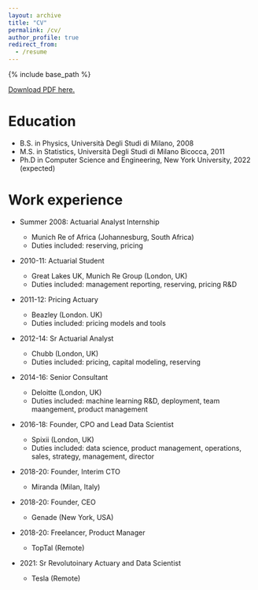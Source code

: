 ```yaml
---
layout: archive
title: "CV"
permalink: /cv/
author_profile: true
redirect_from:
  - /resume
---
```


{% include base_path %}

[Download PDF here.](/files/Alberto_Chierici.pdf)

Education
======
* B.S. in Physics, Università Degli Studi di Milano, 2008
* M.S. in Statistics, Università Degli Studi di Milano Bicocca, 2011
* Ph.D in Computer Science and Engineering, New York University, 2022 (expected)

Work experience
======
* Summer 2008: Actuarial Analyst Internship
  * Munich Re of Africa (Johannesburg, South Africa)
  * Duties included: reserving, pricing

* 2010-11: Actuarial Student
  * Great Lakes UK, Munich Re Group (London, UK)
  * Duties included: management reporting, reserving, pricing R&D

* 2011-12: Pricing Actuary
  * Beazley (London. UK)
  * Duties included: pricing models and tools

* 2012-14: Sr Actuarial Analyst
  * Chubb (London, UK)
  * Duties included: pricing, capital modeling, reserving

* 2014-16: Senior Consultant
  * Deloitte (London, UK)
  * Duties included: machine learning R&D, deployment, team maangement, product management

* 2016-18: Founder, CPO and Lead Data Scientist
  * Spixii (London, UK)
  * Duties included: data science, product management, operations, sales, strategy, management, director

* 2018-20: Founder, Interim CTO
  * Miranda (Milan, Italy)

* 2018-20: Founder, CEO
  * Genade (New York, USA)

* 2018-20: Freelancer, Product Manager 
  * TopTal (Remote)

* 2021: Sr Revolutoinary Actuary and Data Scientist
  * Tesla (Remote)

<!---    
Skills
======
* Skill 1
* Skill 2
  * Sub-skill 2.1
  * Sub-skill 2.2
  * Sub-skill 2.3
* Skill 3

Publications
======
  <ul>{% for post in site.publications %}
    {% include archive-single-cv.html %}
  {% endfor %}</ul>

Talks
======
  <ul>{% for post in site.talks %}
    {% include archive-single-talk-cv.html %}
  {% endfor %}</ul>
  
Teaching
======
  <ul>{% for post in site.teaching %}
    {% include archive-single-cv.html %}
  {% endfor %}</ul>
  
Service and leadership
======
* Currently signed in to 43 different slack teams

-->
